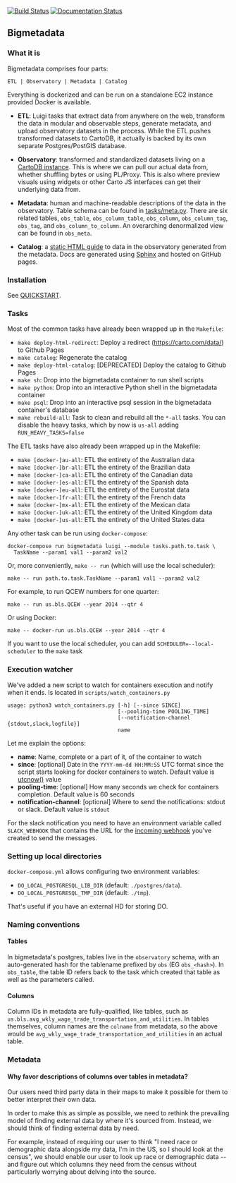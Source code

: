 [![Build Status](https://api.travis-ci.org/CartoDB/bigmetadata.svg?branch=master)](https://travis-ci.org/CartoDB/bigmetadata/branches#) [![Documentation Status](https://readthedocs.org/projects/bigmetadata/badge/?version=latest)](http://bigmetadata.readthedocs.io/en/latest/?badge=latest)

## Bigmetadata

### What it is

Bigmetadata comprises four parts:

    ETL | Observatory | Metadata | Catalog

Everything is dockerized and can be run on a standalone EC2 instance provided
Docker is available.

* __ETL__: Luigi tasks that extract data from anywhere on the web, transform the
  data in modular and observable steps, generate metadata, and upload
  observatory datasets in the process.  While the ETL pushes transformed
  datasets to CartoDB, it actually is backed by its own separate
  Postgres/PostGIS database.

* __Observatory__: transformed and standardized datasets living on a [CartoDB
  instance](https://observatory.cartodb.com).  This is where we can pull our
  actual data from, whether shuffling bytes or using PL/Proxy.  This is also
  where preview visuals using widgets or other Carto JS interfaces can get
  their underlying data from.

* __Metadata__: human and machine-readable descriptions of the data in the
  observatory.  Table schema can be found in
  [tasks/meta.py](https://github.com/CartoDB/bigmetadata/blob/master/tasks/meta.py#L76).
  There are six related tables, `obs_table`, `obs_column_table`, `obs_column`,
  `obs_column_tag`, `obs_tag`, and `obs_column_to_column`.  An overarching
  denormalized view can be found in `obs_meta`.

* __Catalog__: a [static HTML guide](https://cartodb.github.io/bigmetadata) to
  data in the observatory generated from the metadata.  Docs are generated
  using [Sphinx](http://sphinx-doc.org/) and hosted on GitHub pages.

### Installation

See [QUICKSTART](docs/source/quickstart.rst).

### Tasks

Most of the common tasks have already been wrapped up in the `Makefile`:

* `make deploy-html-redirect`: Deploy a redirect (https://carto.com/data/) to Github Pages
* `make catalog`: Regenerate the catalog
* `make deploy-html-catalog`: [DEPRECATED] Deploy the catalog to Github Pages
* `make sh`: Drop into the bigmetadata container to run shell scripts
* `make python`: Drop into an interactive Python shell in the bigmetadata
  container
* `make psql`: Drop into an interactive psql session in the bigmetadata
  container's database
* `make rebuild-all`: Task to clean and rebuild all the `*-all` tasks. You can disable the heavy tasks, which by now is `us-all` adding `RUN_HEAVY_TASKS=false`

The ETL tasks have also already been wrapped up in the Makefile:

* `make [docker-]au-all`: ETL the entirety of the Australian data
* `make [docker-]br-all`: ETL the entirety of the Brazilian data
* `make [docker-]ca-all`: ETL the entirety of the Canadian data
* `make [docker-]es-all`: ETL the entirety of the Spanish data
* `make [docker-]eu-all`: ETL the entirety of the Eurostat data
* `make [docker-]fr-all`: ETL the entirety of the French data
* `make [docker-]mx-all`: ETL the entirety of the Mexican data
* `make [docker-]uk-all`: ETL the entirety of the United Kingdom data
* `make [docker-]us-all`: ETL the entirety of the United States data

Any other task can be run using `docker-compose`:

    docker-compose run bigmetadata luigi --module tasks.path.to.task \
      TaskName --param1 val1 --param2 val2

Or, more conveniently, `make -- run` (which will use the local scheduler):

    make -- run path.to.task.TaskName --param1 val1 --param2 val2

For example, to run QCEW numbers for one quarter:

    make -- run us.bls.QCEW --year 2014 --qtr 4

Or using Docker:

    make -- docker-run us.bls.QCEW --year 2014 --qtr 4

If you want to use the local scheduler, you can add `SCHEDULER=--local-scheduler` to the `make` task

### Execution watcher

We've added a new script to watch for containers execution and notify when it ends. Is located in `scripts/watch_containers.py`

```
usage: python3 watch_containers.py [-h] [--since SINCE]
                                   [--pooling-time POOLING_TIME]
                                   [--notification-channel {stdout,slack,logfile}]
                                   name
```

Let me explain the options:

* **name**: Name, complete or a part of it, of the container to watch
* **since**: [optional] Date in the `YYYY-mm-dd HH:MM:SS` UTC format since the script starts looking for docker containers to watch. Default value is [utcnow()](https://docs.python.org/2/library/datetime.html#datetime.datetime.utcnow) value
* **pooling-time**: [optional] How many seconds we check for containers completion. Default value is 60 seconds
* **notification-channel**: [optional] Where to send the notifications: stdout or slack. Default value is `stdout`

For the slack notification you need to have an environment variable called `SLACK_WEBHOOK` that contains the URL for the [incoming webhook](https://api.slack.com/incoming-webhooks) you've created to send the messages.

### Setting up local directories

`docker-compose.yml` allows configuring two environment variables:
- `DO_LOCAL_POSTGRESQL_LIB_DIR` (default: `./postgres/data`).
- `DO_LOCAL_POSTGRESQL_TMP_DIR` (default: `./tmp`).

That's useful if you have an external HD for storing DO.

### Naming conventions

#### Tables

In bigmetadata's postgres, tables live in the `observatory` schema, with an
auto-generated hash for the tablename prefixed by `obs` (EG `obs_<hash>`).
In `obs_table`, the table ID refers back to the task which created that table
as well as the parameters called.

#### Columns

Column IDs in metadata are fully-qualified, like tables, such as
`us.bls.avg_wkly_wage_trade_transportation_and_utilities`.  In tables
themselves, column names are the `colname` from metadata,
so the above would be `avg_wkly_wage_trade_transportation_and_utilities` in
an actual table.

### Metadata

#### Why favor descriptions of columns over tables in metadata?

Our users need third party data in their maps to make it possible for them to
better interpret their own data.

In order to make this as simple as possible, we need to rethink the prevailing
model of finding external data by where it's sourced from.  Instead, we should
think of finding external data by need.

For example, instead of requiring our user to think "I need race or demographic
data alongside my data, I'm in the US, so I should look at the census", we
should enable our user to look up race or demographic data -- and figure out
which columns they need from the census without particularly worrying about
delving into the source.
